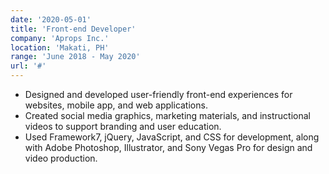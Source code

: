 ```yaml
---
date: '2020-05-01'
title: 'Front-end Developer'
company: 'Aprops Inc.'
location: 'Makati, PH'
range: 'June 2018 - May 2020'
url: '#'
---
```


- Designed and developed user-friendly front-end experiences for websites, mobile app, and web applications.
- Created social media graphics, marketing materials, and instructional videos to support branding and user education.
- Used Framework7, jQuery, JavaScript, and CSS for development, along with Adobe Photoshop, Illustrator, and Sony Vegas Pro for design and video production.
